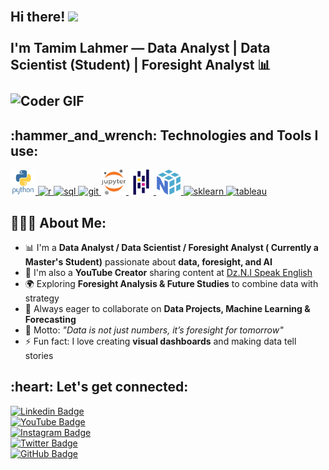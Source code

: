 <h2 align="left">
 <abc>
  <br>Hi there! <img src="https://user-images.githubusercontent.com/24522089/137639182-54f6a2d1-118d-4e72-a85a-2a3f58c72e51.gif" width="30"><br>
  <br> I'm Tamim Lahmer — Data Analyst | Data Scientist (Student) | Foresight Analyst 📊<br>
  <br>
    <img src="https://media.giphy.com/media/L8K62iTDkzGX6/giphy.gif" alt="Coder GIF" width="500">
 </abc>
</h2> 

<h2 align="left">:hammer_and_wrench: Technologies and Tools I use:</h2>
<p align="left">
    <a href="https://www.python.org/" target="_blank"> <img src="https://raw.githubusercontent.com/devicons/devicon/master/icons/python/python-original-wordmark.svg" alt="python" width="40" height="40"/> </a>
    <a href="https://www.r-project.org/" target="_blank"> <img src="https://www.r-project.org/logo/Rlogo.svg" alt="r" width="40" height="40"/> </a>
    <a href="https://www.w3schools.com/sql/" target="_blank"> <img src="https://www.svgrepo.com/show/331760/sql-database-generic.svg" alt="sql" width="40" height="40"/> </a>
    <a href="https://git-scm.com/" target="_blank"> <img src="https://www.vectorlogo.zone/logos/git-scm/git-scm-icon.svg" alt="git" width="40" height="40"/> </a>
    <a href="https://jupyter.org/" target="_blank"> <img src="https://raw.githubusercontent.com/devicons/devicon/master/icons/jupyter/jupyter-original-wordmark.svg" alt="jupyter" width="40" height="40"/> </a>
    <a href="https://pandas.pydata.org/" target="_blank"> <img src="https://raw.githubusercontent.com/devicons/devicon/master/icons/pandas/pandas-original.svg" alt="pandas" width="40" height="40"/> </a>
    <a href="https://numpy.org/" target="_blank"> <img src="https://raw.githubusercontent.com/devicons/devicon/master/icons/numpy/numpy-original.svg" alt="numpy" width="40" height="40"/> </a>
    <a href="https://scikit-learn.org/" target="_blank"> <img src="https://upload.wikimedia.org/wikipedia/commons/0/05/Scikit_learn_logo_small.svg" alt="sklearn" width="40" height="40"/> </a>
    <a href="https://www.tableau.com/" target="_blank"> <img src="https://cdn.worldvectorlogo.com/logos/tableau-software.svg" alt="tableau" width="40" height="40"/> </a>
</p>

<h2 align="left">👨🏻‍💻 About Me:</h2>

- 📊 I'm a **Data Analyst / Data Scientist / Foresight Analyst  ( Currently a Master's Student)** passionate about **data, foresight, and AI**  
- 🎥 I'm also a **YouTube Creator** sharing content at [Dz.N.I Speak English](http://www.youtube.com/@Dz.N.I.Speak.English.446)  
- 🌍 Exploring **Foresight Analysis & Future Studies** to combine data with strategy  
- 🚀 Always eager to collaborate on **Data Projects, Machine Learning & Forecasting**  
- 🧠 Motto: *"Data is not just numbers, it’s foresight for tomorrow"*  
- ⚡ Fun fact: I love creating **visual dashboards** and making data tell stories  

<h2 align="left">:heart: Let's get connected:</h2>

[![Linkedin Badge](https://img.shields.io/badge/-Tamim%20Lahmer-blue?style=flat-square&logo=Linkedin&logoColor=white&link=https://www.linkedin.com/in/lahmer-tamim-82342a341)](https://www.linkedin.com/in/lahmer-tamim-82342a341)  
[![YouTube Badge](https://img.shields.io/badge/-Dz.N.I%20Speak%20English-red?style=flat-square&logo=youtube&logoColor=white&link=http://www.youtube.com/@Dz.N.I.Speak.English.446)](http://www.youtube.com/@Dz.N.I.Speak.English.446)  
[![Instagram Badge](https://img.shields.io/badge/-@tamimlahmer00-D7008A?style=flat-square&logo=Instagram&logoColor=white&link=https://www.instagram.com/tamimlahmer00?igsh=MWh6NDFpNGd2NXlmOA==)](https://www.instagram.com/tamimlahmer00?igsh=MWh6NDFpNGd2NXlmOA==)  
[![Twitter Badge](https://img.shields.io/badge/-@LhmrTmym22112-1ca0f1?style=flat-square&logo=twitter&logoColor=white&link=https://x.com/LhmrTmym22112)](https://x.com/LhmrTmym22112)  
[![GitHub Badge](https://img.shields.io/badge/-Tamim%20Lahmer-black?style=flat-square&logo=github&logoColor=white&link=https://github.com/yourusername)](https://github.com/yourusername)  

